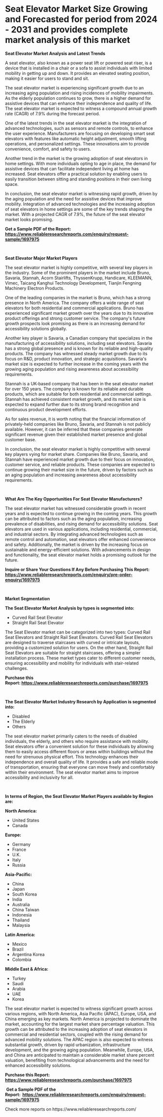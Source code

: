 <p><h1>Seat Elevator Market Size Growing and Forecasted for period from 2024 - 2031 and provides complete market analysis of this market</h1></p><p><strong>Seat Elevator Market Analysis and Latest Trends</strong></p>
<p><p>A seat elevator, also known as a power seat lift or powered seat riser, is a device that is installed in a chair or a sofa to assist individuals with limited mobility in getting up and down. It provides an elevated seating position, making it easier for users to stand and sit.</p><p>The seat elevator market is experiencing significant growth due to an increasing aging population and rising incidences of mobility impairments. As the elderly population continues to grow, there is a higher demand for assistive devices that can enhance their independence and quality of life. The seat elevator market is expected to witness a compound annual growth rate (CAGR) of 7.9% during the forecast period.</p><p>One of the latest trends in the seat elevator market is the integration of advanced technologies, such as sensors and remote controls, to enhance the user experience. Manufacturers are focusing on developing smart seat elevators with features like automatic height adjustment, smooth lifting operations, and personalized settings. These innovations aim to provide convenience, comfort, and safety to users.</p><p>Another trend in the market is the growing adoption of seat elevators in home settings. With more individuals opting to age in place, the demand for assistive devices that can facilitate independent living at home has increased. Seat elevators offer a practical solution by enabling users to easily transition between sitting and standing positions in their own living space.</p><p>In conclusion, the seat elevator market is witnessing rapid growth, driven by the aging population and the need for assistive devices that improve mobility. Integration of advanced technologies and the increasing adoption of seat elevators in home settings are some of the key trends shaping the market. With a projected CAGR of 7.9%, the future of the seat elevator market looks promising.</p></p>
<p><strong>Get a Sample PDF of the Report:&nbsp; <a href="https://www.reliableresearchreports.com/enquiry/request-sample/1697975">https://www.reliableresearchreports.com/enquiry/request-sample/1697975</a></strong></p>
<p>&nbsp;</p>
<p><strong>Seat Elevator Major Market Players</strong></p>
<p><p>The seat elevator market is highly competitive, with several key players in the industry. Some of the prominent players in the market include Bruno, Savaria, Stannah, Acorn Stairlifts, ThyssenKrupp, Handicare, KLEEMANN, Vimec, Taicang Kanghui Technology Development, Tianjin Fengning Machinery Electron Products.</p><p>One of the leading companies in the market is Bruno, which has a strong presence in North America. The company offers a wide range of seat elevators for both residential and commercial applications. Bruno has experienced significant market growth over the years due to its innovative product offerings and strong customer service. The company's future growth prospects look promising as there is an increasing demand for accessibility solutions globally.</p><p>Another key player is Savaria, a Canadian company that specializes in the manufacturing of accessibility solutions, including seat elevators. Savaria has a strong global presence and is known for its reliable and high-quality products. The company has witnessed steady market growth due to its focus on R&D, product innovation, and strategic acquisitions. Savaria's market size is expected to further increase in the coming years with the growing aging population and rising awareness about accessibility requirements.</p><p>Stannah is a UK-based company that has been in the seat elevator market for over 150 years. The company is known for its reliable and durable products, which are suitable for both residential and commercial settings. Stannah has achieved consistent market growth, and its market size is expected to expand further due to its strong brand recognition and continuous product development efforts.</p><p>As for sales revenue, it is worth noting that the financial information of privately-held companies like Bruno, Savaria, and Stannah is not publicly available. However, it can be inferred that these companies generate significant revenue given their established market presence and global customer base.</p><p>In conclusion, the seat elevator market is highly competitive with several key players vying for market share. Companies like Bruno, Savaria, and Stannah have experienced market growth due to their focus on innovation, customer service, and reliable products. These companies are expected to continue growing their market size in the future, driven by factors such as an aging population and increasing awareness about accessibility requirements.</p></p>
<p>&nbsp;</p>
<p><strong>What Are The Key Opportunities For Seat Elevator Manufacturers?</strong></p>
<p><p>The seat elevator market has witnessed considerable growth in recent years and is expected to continue growing in the coming years. This growth can be attributed to factors such as the aging population, increasing prevalence of disabilities, and rising demand for accessibility solutions. Seat elevators are used in various applications, including residential, commercial, and industrial sectors. By integrating advanced technologies such as remote control and automation, seat elevators offer enhanced convenience and safety. Additionally, the market is driven by the increasing focus on sustainable and energy-efficient solutions. With advancements in design and functionality, the seat elevator market holds a promising outlook for the future.</p></p>
<p><strong>Inquire or Share Your Questions If Any Before Purchasing This Report: <a href="https://www.reliableresearchreports.com/enquiry/pre-order-enquiry/1697975">https://www.reliableresearchreports.com/enquiry/pre-order-enquiry/1697975</a></strong></p>
<p>&nbsp;</p>
<p><strong>Market Segmentation</strong></p>
<p><strong>The Seat Elevator Market Analysis by types is segmented into:</strong></p>
<p><ul><li>Curved Rail Seat Elevator</li><li>Straight Rail Seat Elevator</li></ul></p>
<p><p>The Seat Elevator market can be categorized into two types: Curved Rail Seat Elevators and Straight Rail Seat Elevators. Curved Rail Seat Elevators are designed to traverse staircases with curved or intricate layouts, providing a customized solution for users. On the other hand, Straight Rail Seat Elevators are suitable for straight staircases, offering a simpler installation process. These market types cater to different customer needs, ensuring accessibility and mobility for individuals with stair-related challenges.</p></p>
<p><strong>Purchase this Report:&nbsp;<a href="https://www.reliableresearchreports.com/purchase/1697975">https://www.reliableresearchreports.com/purchase/1697975</a></strong></p>
<p>&nbsp;</p>
<p><strong>The Seat Elevator Market Industry Research by Application is segmented into:</strong></p>
<p><ul><li>Disabled</li><li>The Elderly</li><li>Others</li></ul></p>
<p><p>The seat elevator market primarily caters to the needs of disabled individuals, the elderly, and others who require assistance with mobility. Seat elevators offer a convenient solution for these individuals by allowing them to easily access different floors or areas within buildings without the need for strenuous physical effort. This technology enhances their independence and overall quality of life. It provides a safe and reliable mode of transportation, ensuring that everyone can move freely and comfortably within their environment. The seat elevator market aims to improve accessibility and inclusivity for all.</p></p>
<p>&nbsp;</p>
<p><strong>In terms of Region, the Seat Elevator Market Players available by Region are:</strong></p>
<p>
    <p> <strong> North America: </strong>
        <ul>
            <li>United States</li>
            <li>Canada</li>
        </ul>
        </p> 
    <p> <strong> Europe: </strong>
        <ul>
            <li>Germany</li>
            <li>France</li>
            <li>U.K.</li>
            <li>Italy</li>
            <li>Russia</li>
        </ul>
        </p> 
    <p> <strong> Asia-Pacific: </strong>
        <ul>
            <li>China</li>
            <li>Japan</li>
            <li>South Korea</li>
            <li>India</li>
            <li>Australia</li>
            <li>China Taiwan</li>
            <li>Indonesia</li>
            <li>Thailand</li>
            <li>Malaysia</li>
        </ul>
        </p> 
    <p> <strong> Latin America: </strong>
        <ul>
            <li>Mexico</li>
            <li>Brazil</li>
            <li>Argentina Korea</li>
            <li>Colombia</li>
        </ul>
        </p> 
    <p> <strong> Middle East & Africa: </strong>
        <ul>
            <li>Turkey</li>
            <li>Saudi</li>
            <li>Arabia</li>
            <li>UAE</li>
            <li>Korea</li>
        </ul>
    </p>
    </p>
<p><p>The seat elevator market is expected to witness significant growth across various regions, with North America, Asia Pacific (APAC), Europe, USA, and China emerging as key markets. North America is projected to dominate the market, accounting for the largest market share percentage valuation. This growth can be attributed to the increasing adoption of seat elevators in commercial and residential sectors, coupled with the rising demand for advanced mobility solutions. The APAC region is also expected to witness substantial growth, driven by rapid urbanization, infrastructure development, and the growing aging population. Meanwhile, Europe, USA, and China are anticipated to maintain a considerable market share percent valuation, benefiting from technological advancements and the need for enhanced accessibility solutions.</p></p>
<p><strong>Purchase this Report: <a href="https://www.reliableresearchreports.com/purchase/1697975">https://www.reliableresearchreports.com/purchase/1697975</a></strong></p>
<p>&nbsp;<strong>Get a Sample PDF of the Report:&nbsp;&nbsp;<a href="https://www.reliableresearchreports.com/enquiry/request-sample/1697975">https://www.reliableresearchreports.com/enquiry/request-sample/1697975</a></strong></p>
<p><strong></strong></p>
<p>Check more reports on https://www.reliableresearchreports.com/</p>